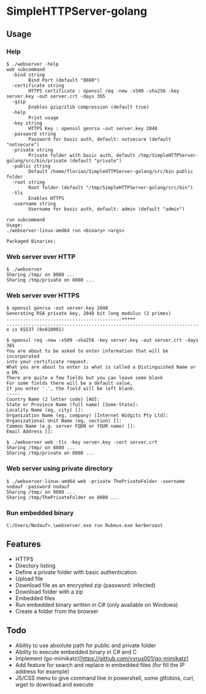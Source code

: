 # SimpleHTTPServer-golang

## Usage

### Help
```
$ ./webserver -help
web subcommand
  -bind string
    	Bind Port (default "8080")
  -certificate string
    	HTTPS certificate : openssl req -new -x509 -sha256 -key server.key -out server.crt -days 365
  -gzip
    	Enables gzip/zlib compression (default true)
  -help
    	Print usage
  -key string
    	HTTPS Key : openssl genrsa -out server.key 2048
  -password string
    	Password for basic auth, default: notsecure (default "notsecure")
  -private string
    	Private folder with basic auth, default /tmp/SimpleHTTPServer-golang/src/bin/private (default "private")
  -public string
    	Default /home/florian/SimpleHTTPServer-golang/src/bin public folder
  -root string
    	Root folder (default "/tmp/SimpleHTTPServer-golang/src/bin")
  -tls
    	Enables HTTPS
  -username string
    	Username for basic auth, default: admin (default "admin")

run subcommand
Usage:
./webserver-linux-amd64 run <binary> <args>

Packaged Binaries:
```

### Web server over HTTP
```
$ ./webserver
Sharing /tmp/ on 8080 ...
Sharing /tmp/private on 8080 ...
```

### Web server over HTTPS
```
$ openssl genrsa -out server.key 2048
Generating RSA private key, 2048 bit long modulus (2 primes)
..........................................+++++
.................................................................................................................+++++
e is 65537 (0x010001)

$ openssl req -new -x509 -sha256 -key server.key -out server.crt -days 365
You are about to be asked to enter information that will be incorporated
into your certificate request.
What you are about to enter is what is called a Distinguished Name or a DN.
There are quite a few fields but you can leave some blank
For some fields there will be a default value,
If you enter '.', the field will be left blank.
-----
Country Name (2 letter code) [AU]:
State or Province Name (full name) [Some-State]:
Locality Name (eg, city) []:
Organization Name (eg, company) [Internet Widgits Pty Ltd]:
Organizational Unit Name (eg, section) []:
Common Name (e.g. server FQDN or YOUR name) []:
Email Address []:

$ ./webserver web -tls -key server.key -cert server.crt
Sharing /tmp/ on 8080 ...
Sharing /tmp/private on 8080 ...
```

### Web server using private directory
```
$ ./webserver-linux-amd64 web -private ThePrivateFolder -username nodauf -password nodauf
Sharing /tmp/ on 8080 ...
Sharing /tmp/ThePrivateFolder on 8080 ...
```

### Run embedded binary
```
C:/Users/Nodauf>.\webserver.exe run Rubeus.exe kerberoast 
```

## Features

* HTTPS
* Directory listing
* Define a private folder with basic authentication
* Upload file
* Download file as an encrypted zip (password: infected)
* Download folder with a zip
* Embedded files
* Run embedded binary written in C# (only available on Windows)
* Create a folder from the browser

## Todo

* Ability to use  absolute path for public and private folder
* Ability to execute embedded binary in C# and C
* Implement (go-mimikatz)[https://github.com/vyrus001/go-mimikatz]
* Add feature for search and replace in embedded files (for fill the IP address for example)
* JS/CSS menu to give command line in powershell, some gtfobins, curl, wget to download and execute 
